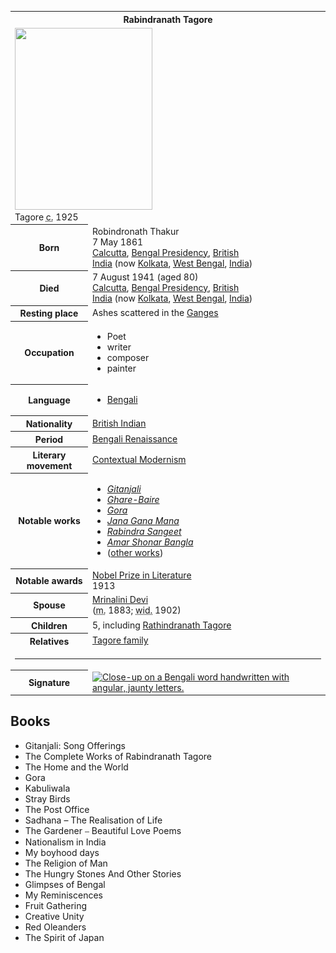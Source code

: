 
<table class="infobox vcard">
<tbody>
<tr>
<th colspan="2">
<div class="fn">Rabindranath Tagore</div>
</th>
</tr>
<tr>
<td colspan="2"><a class="image" title="Tagore c. 1925" href="Rabindranath_Tagore_unknown_location.jpg"><img src="Rabindranath_Tagore_unknown_location.jpg" srcset="Rabindranath_Tagore_unknown_location.jpg" width="220" height="291" data-file-width="996" data-file-height="1319" /></a>
<div>Tagore&nbsp;<abbr title="circa">c.</abbr>&nbsp;1925</div>
</td>
</tr>
<tr>
<th scope="row">Born</th>
<td>Robindronath Thakur<br />7 May 1861<br /><a title="Kolkata" href="https://en.wikipedia.org/wiki/Kolkata">Calcutta</a>,&nbsp;<a title="Bengal Presidency" href="https://en.wikipedia.org/wiki/Bengal_Presidency">Bengal Presidency</a>,&nbsp;<a title="British Raj" href="https://en.wikipedia.org/wiki/British_Raj">British India</a>&nbsp;(now&nbsp;<a title="Kolkata" href="https://en.wikipedia.org/wiki/Kolkata">Kolkata</a>,&nbsp;<a title="West Bengal" href="https://en.wikipedia.org/wiki/West_Bengal">West Bengal</a>,&nbsp;<a title="India" href="https://en.wikipedia.org/wiki/India">India</a>)</td>
</tr>
<tr>
<th scope="row">Died</th>
<td>7 August 1941&nbsp;(aged&nbsp;80)<br /><a class="mw-redirect" title="Calcutta" href="https://en.wikipedia.org/wiki/Calcutta">Calcutta</a>,&nbsp;<a title="Bengal Presidency" href="https://en.wikipedia.org/wiki/Bengal_Presidency">Bengal Presidency</a>,&nbsp;<a class="mw-redirect" title="British India" href="https://en.wikipedia.org/wiki/British_India">British India</a>&nbsp;(now&nbsp;<a title="Kolkata" href="https://en.wikipedia.org/wiki/Kolkata">Kolkata</a>,&nbsp;<a title="West Bengal" href="https://en.wikipedia.org/wiki/West_Bengal">West Bengal</a>,&nbsp;<a title="India" href="https://en.wikipedia.org/wiki/India">India</a>)</td>
</tr>
<tr>
<th scope="row">Resting place</th>
<td>Ashes scattered in the&nbsp;<a title="Ganges" href="https://en.wikipedia.org/wiki/Ganges">Ganges</a></td>
</tr>
<tr>
<th scope="row">Occupation</th>
<td class="role">
<div class="hlist hlist-separated">
<ul>
<li>Poet</li>
<li>writer</li>
<li>composer</li>
<li>painter</li>
</ul>
</div>
</td>
</tr>
<tr>
<th scope="row">Language</th>
<td>
<div class="hlist hlist-separated">
<ul>
<li><a title="Bengali language" href="https://en.wikipedia.org/wiki/Bengali_language">Bengali</a></li>
</ul>
</div>
</td>
</tr>
<tr>
<th scope="row">Nationality</th>
<td class="category"><a class="mw-redirect" title="British India" href="https://en.wikipedia.org/wiki/British_India">British Indian</a></td>
</tr>
<tr>
<th scope="row">Period</th>
<td><a title="Bengali Renaissance" href="https://en.wikipedia.org/wiki/Bengali_Renaissance">Bengali Renaissance</a></td>
</tr>
<tr>
<th scope="row">Literary movement</th>
<td><a class="mw-redirect" title="Contextual Modernism" href="https://en.wikipedia.org/wiki/Contextual_Modernism">Contextual Modernism</a></td>
</tr>
<tr>
<th scope="row">Notable works</th>
<td>
<div class="hlist hlist-separated">
<ul>
<li><em><a title="Gitanjali" href="https://en.wikipedia.org/wiki/Gitanjali">Gitanjali</a></em></li>
<li><em><a title="The Home and the World" href="https://en.wikipedia.org/wiki/The_Home_and_the_World">Ghare-Baire</a></em></li>
<li><em><a title="Gora (novel)" href="https://en.wikipedia.org/wiki/Gora_(novel)">Gora</a></em></li>
<li><em><a title="Jana Gana Mana" href="https://en.wikipedia.org/wiki/Jana_Gana_Mana">Jana Gana Mana</a></em></li>
<li><em><a title="Rabindra Sangeet" href="https://en.wikipedia.org/wiki/Rabindra_Sangeet">Rabindra Sangeet</a></em></li>
<li><em><a class="mw-redirect" title="Amar Shonar Bangla" href="https://en.wikipedia.org/wiki/Amar_Shonar_Bangla">Amar Shonar Bangla</a></em></li>
<li>(<a title="Works of Rabindranath Tagore" href="https://en.wikipedia.org/wiki/Works_of_Rabindranath_Tagore">other works</a>)</li>
</ul>
</div>
</td>
</tr>
<tr>
<th scope="row">Notable awards</th>
<td><a title="Nobel Prize in Literature" href="https://en.wikipedia.org/wiki/Nobel_Prize_in_Literature">Nobel Prize in Literature</a><br />1913</td>
</tr>
<tr>
<th scope="row">Spouse</th>
<td>
<div>
<div><a title="Mrinalini Devi" href="https://en.wikipedia.org/wiki/Mrinalini_Devi">Mrinalini Devi</a></div>
<div></div>
<div></div>
(<abbr title="married">m.</abbr>&nbsp;1883;&nbsp;<abbr title="widowed">wid.</abbr>&nbsp;1902)<wbr /></div>
</td>
</tr>
<tr>
<th scope="row">Children</th>
<td>5, including&nbsp;<a title="Rathindranath Tagore" href="https://en.wikipedia.org/wiki/Rathindranath_Tagore">Rathindranath Tagore</a></td>
</tr>
<tr>
<th scope="row">Relatives</th>
<td><a title="Tagore family" href="https://en.wikipedia.org/wiki/Tagore_family">Tagore family</a></td>
</tr>
<tr>
<td colspan="2"><hr /></td>
</tr>
<tr>
<th scope="row">Signature</th>
<td><a class="image" href="Rabindranath_Tagore_Signature.svg"><img src="Rabindranath_Tagore_Signature.svg.png" srcset="Rabindranath_Tagore_Signature.svg.png" alt="Close-up on a Bengali word handwritten with angular, jaunty letters." width="160" height="43" data-file-width="221" data-file-height="59" /></a></td>
</tr>
</tbody>
</table>




<h2>Books </h2>



<ul>

                             

 <li><a target="_blank" href="https://github.com/manjunath5496/Rabindranath-Tagore-Books/blob/master/rb(1).pdf" style="text-decoration:none;">Gitanjali: Song Offerings</a></li>

 <li><a target="_blank" href="https://github.com/manjunath5496/Rabindranath-Tagore-Books/blob/master/rb(2).pdf" style="text-decoration:none;">The Complete Works of Rabindranath Tagore</a></li>

<li><a target="_blank" href="https://github.com/manjunath5496/Rabindranath-Tagore-Books/blob/master/rb(3).pdf" style="text-decoration:none;">The Home and the World</a></li>
 <li><a target="_blank" href="https://github.com/manjunath5496/Rabindranath-Tagore-Books/blob/master/rb(4).pdf" style="text-decoration:none;">Gora</a></li>                              
<li><a target="_blank" href="https://github.com/manjunath5496/Rabindranath-Tagore-Books/blob/master/rb(5).pdf" style="text-decoration:none;">
Kabuliwala </a></li>
<li><a target="_blank" href="https://github.com/manjunath5496/Rabindranath-Tagore-Books/blob/master/rb(6).pdf" style="text-decoration:none;">Stray Birds</a></li>
 <li><a target="_blank" href="https://github.com/manjunath5496/Rabindranath-Tagore-Books/blob/master/rb(7).pdf" style="text-decoration:none;">The Post Office</a></li>

 <li><a target="_blank" href="https://github.com/manjunath5496/Rabindranath-Tagore-Books/blob/master/rb(8).pdf" style="text-decoration:none;"> Sadhana – The Realisation of Life </a></li>
   <li><a target="_blank" href="https://github.com/manjunath5496/Rabindranath-Tagore-Books/blob/master/rb(9).pdf" style="text-decoration:none;">The Gardener ⎯ Beautiful Love Poems</a></li>
  
   
 <li><a target="_blank" href="https://github.com/manjunath5496/Rabindranath-Tagore-Books/blob/master/rb(10).pdf" style="text-decoration:none;">Nationalism
in India</a></li>                              
<li><a target="_blank" href="https://github.com/manjunath5496/Rabindranath-Tagore-Books/blob/master/rb(11).pdf" style="text-decoration:none;">My boyhood days</a></li>
<li><a target="_blank" href="https://github.com/manjunath5496/Rabindranath-Tagore-Books/blob/master/rb(12).pdf" style="text-decoration:none;">The Religion of Man</a></li>
<li><a target="_blank" href="https://github.com/manjunath5496/Rabindranath-Tagore-Books/blob/master/rb(13).pdf" style="text-decoration:none;">The Hungry Stones And Other Stories</a></li>

<li><a target="_blank" href="https://github.com/manjunath5496/Rabindranath-Tagore-Books/blob/master/rb(14).pdf" style="text-decoration:none;">Glimpses of Bengal</a></li>
                              
<li><a target="_blank" href="https://github.com/manjunath5496/Rabindranath-Tagore-Books/blob/master/rb(15).pdf" style="text-decoration:none;">My Reminiscences</a></li>

<li><a target="_blank" href="https://github.com/manjunath5496/Rabindranath-Tagore-Books/blob/master/rb(16).pdf" style="text-decoration:none;">Fruit Gathering</a></li>

  <li><a target="_blank" href="https://github.com/manjunath5496/Rabindranath-Tagore-Books/blob/master/rb(17).pdf" style="text-decoration:none;">Creative Unity</a></li>   
  
<li><a target="_blank" href="https://github.com/manjunath5496/Rabindranath-Tagore-Books/blob/master/rb(18).pdf" style="text-decoration:none;">Red Oleanders</a></li> 

  
<li><a target="_blank" href="https://github.com/manjunath5496/Rabindranath-Tagore-Books/blob/master/rb(19).pdf" style="text-decoration:none;">The Spirit of Japan</a></li> 

</ul>
